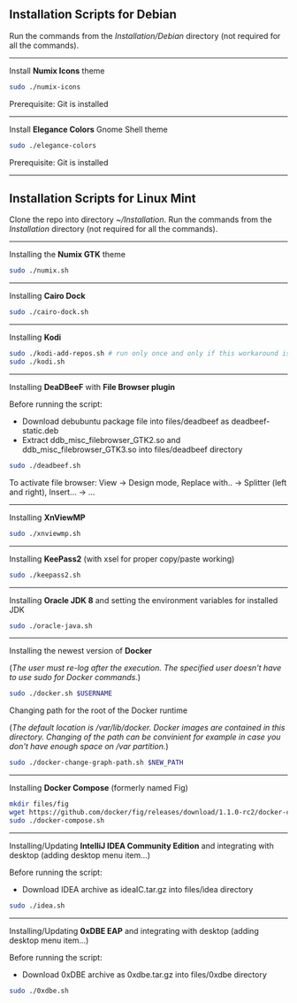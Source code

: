 Installation Scripts for Debian
--------------
Run the commands from the *Installation/Debian* directory (not required for all the commands).
***
Install **Numix Icons** theme
```bash
sudo ./numix-icons
```
Prerequisite: Git is installed
***
Install **Elegance Colors** Gnome Shell theme
```bash
sudo ./elegance-colors
```
Prerequisite: Git is installed
***
Installation Scripts for Linux Mint
--------------

Clone the repo into directory *~/Installation*. Run the commands from the *Installation* directory (not required for all the commands).
***
Installing the **Numix GTK** theme
```bash
sudo ./numix.sh
```
***
Installing **Cairo Dock**
```bash
sudo ./cairo-dock.sh
```
***
Installing **Kodi**
```bash
sudo ./kodi-add-repos.sh # run only once and only if this workaround is still necessary
sudo ./kodi.sh
```
***
Installing **DeaDBeeF** with **File Browser plugin**

Before running the script:

 * Download debubuntu package file into files/deadbeef as deadbeef-static.deb
 * Extract ddb_misc_filebrowser_GTK2.so and ddb_misc_filebrowser_GTK3.so into files/deadbeef directory
 
```bash
sudo ./deadbeef.sh
```
To activate file browser: View -> Design mode, Replace with.. -> Splitter (left and right), Insert... -> ...
***
Installing **XnViewMP**
```bash
sudo ./xnviewmp.sh
```
***
Installing **KeePass2** (with xsel for proper copy/paste working)
```bash
sudo ./keepass2.sh
```
***
Installing **Oracle JDK 8** and setting the environment variables for installed JDK
```bash
sudo ./oracle-java.sh
```
***
Installing the newest version of **Docker**

(*The user must re-log after the execution. The specified user doesn't have to use sudo for Docker commands.*)
```bash
sudo ./docker.sh $USERNAME
```
Changing path for the root of the Docker runtime

(*The default location is /var/lib/docker. Docker images are contained in this directory. Changing of the path can be convinient for example in case you don't have enough space on /var partition.*)
```bash
sudo ./docker-change-graph-path.sh $NEW_PATH
```
***
Installing **Docker Compose** (formerly named Fig)
```bash
mkdir files/fig
wget https://github.com/docker/fig/releases/download/1.1.0-rc2/docker-compose-`uname -s`-`uname -m` -O ./files/fig/docker-compose
sudo ./docker-compose.sh
```
***
Installing/Updating **IntelliJ IDEA Community Edition** and integrating with desktop (adding desktop menu item...)

Before running the script:

* Download IDEA archive as ideaIC.tar.gz into files/idea directory

```bash
sudo ./idea.sh
```
***
Installing/Updating **0xDBE EAP** and integrating with desktop (adding desktop menu item...)

Before running the script:

* Download 0xDBE archive as 0xdbe.tar.gz into files/0xdbe directory

```bash
sudo ./0xdbe.sh
```
